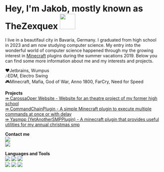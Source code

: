 
<h1>Hey, I'm Jakob, mostly known as TheZexquex <img width="50px" src="https://cdn.discordapp.com/emojis/552223735139139594.gif?v=1"></h1>

I live in a beautifaul city in Bavaria, Germany. I graduated from high school in 2023 and am now studying computer science. 
My entry into the wonderful world of computer science happened through my the growing interest in [Minecraft](https://minecraft.net) plugins during the summer vacations 2019.
Below you can find some more information about me and my interests and projects.

❤Jetbrains, Wumpus<br>
🎶EDM, Electro Swing<br>
🎮Minecraft, Mafia, God of War, Anno 1800, FarCry, Need for Speed<br>

**Projects**<br>
[⇛ CarossaOper Website - Website for an theatre project of my former high school](https://github.com/CarossaOper)<br>
[⇛ CommandChainPlugin - A simple Minecraft plugin to execute multiple commands at once or with delay](https://github.com/thezexquex/commandchain)<br>
[⇛ Yasmpp (YetAnotherSMPPlugin) - A minecraft plugin that provides useful utilities for my annual christmas smp](https://github.com/thezexquex/yasmpp)<br>

**Contact me**<br>
[<img src="https://img.shields.io/badge/thezexquex-%235865F2?style=for-the-badge&logo=discord&logoColor=white&color=5865F2&labelColor=5865F2">][discord]<br>
[<img src="https://img.shields.io/badge/TheZexquex-%235865F2?style=for-the-badge&logo=twitter&logoColor=white&color=1d9bf0&labelColor=1d9bf0">][twitter]<br>

**Languages and Tools**<br>
<img src="https://img.shields.io/badge/Java-%235865F2?style=for-the-badge&logo=java&logoColor=white&color=d92b2d&labelColor=d92b2d"> 
<img src="https://img.shields.io/badge/Gradle-white?style=for-the-badge&logo=gradle&logoColor=white&labelColor=%2302303A&color=%2302303A">
<img src="https://img.shields.io/badge/IntelliJ-white?style=for-the-badge&logo=IntelliJ%20IDEA&logoColor=white&labelColor=f62e5b&color=f62e5b">
<br>
<img src="https://img.shields.io/badge/HTML5-%235865F2?style=for-the-badge&logo=html5&logoColor=white&color=dd4a23&labelColor=dd4a23"> 
<img src="https://img.shields.io/badge/CSS3-%235865F2?style=for-the-badge&logo=css3&logoColor=white&color=254bdd&labelColor=254bdd">
<img src="https://img.shields.io/badge/Nuxt-white?style=for-the-badge&logo=nuxt.js&logoColor=white&labelColor=0c0c0d&color=0c0c0d"><br>



[discord]: https://discord.com/users/490523031274389504
[twitter]: https://twitter.com/TheZexquex
